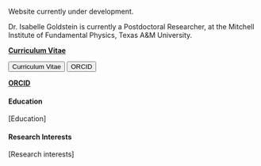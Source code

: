 Website currently under development. 

Dr. Isabelle Goldstein is currently a Postdoctoral Researcher, at the Mitchell Institute of Fundamental Physics, Texas A&M University.

<a href="https://isabelle-goldstein.github.io/folder/GoldsteinCV_v2.pdf" target="_blank"><strong>Curriculum Vitae</strong></a>

<button onclick="location.href='https://isabelle-goldstein.github.io/folder/GoldsteinCV_v2.pdf'">Curriculum Vitae</button>
<button onclick="location.href='https://orcid.org/0000-0001-9247-9474'">ORCID</button>

<a href="https://orcid.org/0000-0001-9247-9474"><strong>ORCID</strong></a>

#### Education
[Education]

#### Research Interests
[Research interests]
